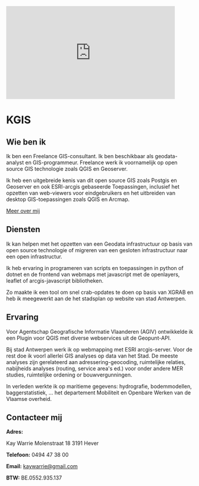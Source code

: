 
<iframe frameborder="0" scrolling="no"  height="250" style="width:90%" src="http://warrieka.github.io/stadsplan/index.html">
</iframe>

KGIS
=====

Wie ben ik
---------

Ik ben een Freelance GIS-consultant. Ik ben beschikbaar als geodata-analyst en GIS-programmeur. 
Freelance werk ik voornamelijk op open source GIS technologie zoals QGIS en Geoserver. 

Ik heb een uitgebreide kenis van dit open source GIS zoals Postgis en Geoserver en ook ESRI-arcgis gebaseerde Toepassingen, inclusief het opzetten van web-viewers voor eindgebruikers en het uitbreiden van desktop GIS-toepassingen zoals QGIS en Arcmap.

[Meer over mij](http://warrieka.github.io/#!index.md)

Diensten
--------

Ik kan helpen met het opzetten van een Geodata infrastructuur op basis van open source technologie of migreren van een gesloten infrastructuur naar een open infrastructur.   

Ik heb ervaring in programeren van scripts en toepassingen in python of dotnet en de frontend van webmaps met javascript met de openlayers, leaflet of arcgis-javascript bibliotheken.

Zo maakte ik een tool om snel crab-opdates te doen op basis van XGRAB en heb ik meegewerkt aan de het stadsplan op website van stad Antwerpen. 

Ervaring
--------

Voor Agentschap Geografische Informatie Vlaanderen (AGIV) ontwikkelde ik een Plugin voor QGIS met diverse webservices uit de Geopunt-API.  

Bij stad Antwerpen werk ik op webmapping met ESRI arcgis-server. Voor de rest doe ik voorl allerlei GIS analyses op data van het Stad. De meeste analyses zijn gerelateerd aan adressering-geocoding, ruimtelijke relaties,  nabijheids analyses (routing, service area's ed.) voor onder andere MER studies, ruimtelijke ordening or bouwvergunningen.

In verleden werkte ik op maritieme gegevens: hydrografie, bodemmodellen, baggerstatistiek, ... het departement Mobiliteit en Openbare Werken van de Vlaamse overheid.


Contacteer mij
-------------

**Adres:**

 Kay Warrie
 Molenstraat 18
 3191 Hever 
       
**Telefoon:** 0494 47 38 00

**Email:** [kaywarrie@gmail.com](mailto:kaywarrie@gmail.com)

**BTW:** BE.0552.935.137
